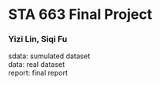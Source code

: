 # STA 663 Final Project
###  Yizi Lin, Siqi Fu

sdata: sumulated dataset<br>
data: real dataset<br>
report: final report<br>

